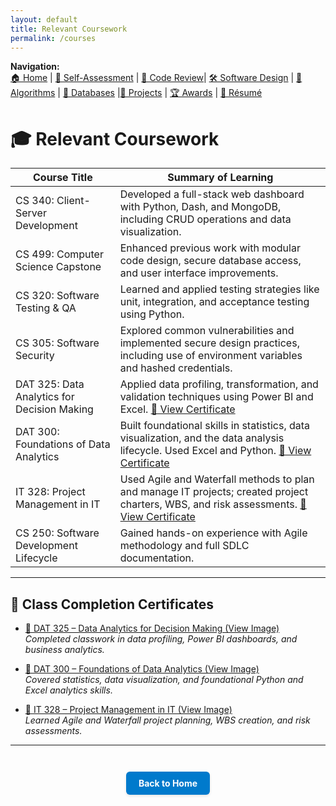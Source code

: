 ```yaml
---
layout: default
title: Relevant Coursework
permalink: /courses
---
```


**Navigation:**  
[🏠 Home](index.md) | [📝 Self-Assessment](self-assessment.md) | [🎥 Code Review](code-review.md)| [🛠️ Software Design](artifact-software.md) | [🧠 Algorithms](artifact-algorithms.md) | [💾 Databases](artifact-databases.md) |[📂 Projects](projects.md)  | [🏆 Awards](awards.md) | [📄 Résumé](resume.md)
# 🎓 Relevant Coursework

| Course Title                                | Summary of Learning                                                                                     |
|--------------------------------------------|---------------------------------------------------------------------------------------------------------|
| CS 340: Client-Server Development           | Developed a full-stack web dashboard with Python, Dash, and MongoDB, including CRUD operations and data visualization. |
| CS 499: Computer Science Capstone           | Enhanced previous work with modular code design, secure database access, and user interface improvements. |
| CS 320: Software Testing & QA               | Learned and applied testing strategies like unit, integration, and acceptance testing using Python.     |
| CS 305: Software Security                   | Explored common vulnerabilities and implemented secure design practices, including use of environment variables and hashed credentials. |
| DAT 325: Data Analytics for Decision Making | Applied data profiling, transformation, and validation techniques using Power BI and Excel. [📸 View Certificate](/assets/DAT325certificate.png) |
| DAT 300: Foundations of Data Analytics      | Built foundational skills in statistics, data visualization, and the data analysis lifecycle. Used Excel and Python. [📸 View Certificate](/assets/DAT300certificate.png) |
| IT 328: Project Management in IT            | Used Agile and Waterfall methods to plan and manage IT projects; created project charters, WBS, and risk assessments. [📸 View Certificate](/assets/IT328certificate.png) |
| CS 250: Software Development Lifecycle      | Gained hands-on experience with Agile methodology and full SDLC documentation. |

---
## 📘 Class Completion Certificates

- [📸 DAT 325 – Data Analytics for Decision Making (View Image)](/assets/DAT325certificate.png)  
  *Completed classwork in data profiling, Power BI dashboards, and business analytics.*

- [📸 DAT 300 – Foundations of Data Analytics (View Image)](/assets/DAT300certificate.png)  
  *Covered statistics, data visualization, and foundational Python and Excel analytics skills.*

- [📸 IT 328 – Project Management in IT (View Image)](/assets/IT328certificate.png)  
  *Learned Agile and Waterfall project planning, WBS creation, and risk assessments.*

---

<div style="text-align: center; margin-top: 3em;">
  <a href="index.md" style="
    display: inline-block;
    padding: 10px 20px;
    background-color: #007acc;
    color: white;
    border-radius: 6px;
    text-decoration: none;
    font-weight: bold;
    box-shadow: 0 2px 4px rgba(0,0,0,0.1);
  ">Back to Home</a>
</div>

